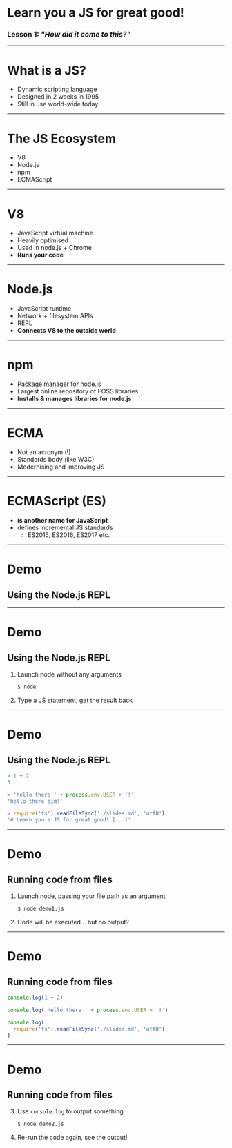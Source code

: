 <!-- $theme: gaia -->

# Learn you a JS for great good!

### Lesson 1: *"How did it come to this?"*

---

# What is a JS?

 - Dynamic scripting language
 - Designed in 2 weeks in 1995
 - Still in use world-wide today

---

# The JS Ecosystem

 - V8
 - Node.js
 - npm
 - ECMAScript

---

# V8

 - JavaScript virtual machine
 - Heavily optimised
 - Used in node.js + Chrome
 - **Runs your code**
---

# Node.js

 - JavaScript runtime
 - Network + filesystem APIs
 - REPL
 - **Connects V8 to the outside world**

---

# npm

 - Package manager for node.js
 - Largest online repository of FOSS libraries
 - **Installs & manages libraries for node.js**

---

# ECMA

 - Not an acronym (!)
 - Standards body (like W3C)
 - Modernising and improving JS

---

# ECMAScript (ES)

 - **is another name for JavaScript**
 - defines incremental JS standards
   - ES2015, ES2016, ES2017 etc.

---

# Demo
## Using the Node.js REPL

---

# Demo
## Using the Node.js REPL

1. Launch node without any arguments

    ```bash
    $ node
    ```

2. Type a JS statement, get the result back

---

# Demo
## Using the Node.js REPL

```js
> 1 + 2
3

> 'hello there ' + process.env.USER + '!'
'hello there jim!'

> require('fs').readFileSync('./slides.md', 'utf8')
'# Learn you a JS for great good! [...]'
```

---

# Demo
## Running code from files

1. Launch node, passing your file path as an argument
    
    ```bash
    $ node demo1.js
    ```

2. Code will be executed... but no output?

---

# Demo
## Running code from files

```js
console.log(1 + 2)

console.log('hello there ' + process.env.USER + '!')

console.log(
  require('fs').readFileSync('./slides.md', 'utf8')
)
```

---

# Demo
## Running code from files

3. Use `console.log` to output something

	```bash
    $ node demo2.js
    ```
4. Re-run the code again, see the output!